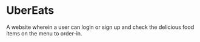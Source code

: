 # UberEats
A website wherein a user can login or sign up and check the delicious food items on the menu to order-in.

